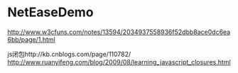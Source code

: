 # NetEaseDemo
http://www.w3cfuns.com/notes/13594/2034937558936f52dbb8ace0dc6ea6bb/page/1.html

js闭包http://kb.cnblogs.com/page/110782/
http://www.ruanyifeng.com/blog/2009/08/learning_javascript_closures.html

